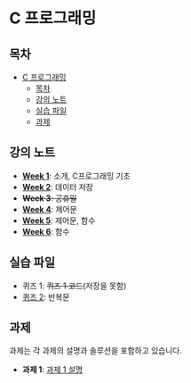 # C 프로그래밍

## 목차

- [C 프로그래밍](#c-프로그래밍)
  - [목차](#목차)
  - [강의 노트](#강의-노트)
  - [실습 파일](#실습-파일)
  - [과제](#과제)

## 강의 노트

- [**Week 1**](Lecture_Notes/Week_1.md): 소개, C프로그래밍 기초
- [**Week 2**](Lecture_Notes/Week_2.md): 데이터 저장
- ~~**Week 3**: 공휴일~~
- [**Week 4**](Lecture_Notes/Week_4.md): 제어문
- [**Week 5**](Lecture_Notes/Week_5.md): 제어문, 함수
- [**Week 6**](Lecture_Notes/Week_6.md): 함수

## 실습 파일

- 퀴즈 1: ~~퀴즈 1 코드~~(저장을 못함)
- [퀴즈 2](Practice/Practice_1): 반복문

## 과제

과제는 각 과제의 설명과 솔루션을 포함하고 있습니다.

- **과제 1**: [과제 1 설명](Assignments/Assignment_1/Assignment_1_Description.md)
